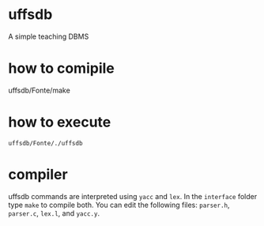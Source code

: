 # uffsdb
A simple teaching DBMS

# how to comipile
 uffsdb/Fonte/make

# how to execute
 `uffsdb/Fonte/./uffsdb`
 
# compiler
 uffsdb commands are interpreted using `yacc` and `lex`.
 In the `interface` folder type `make` to compile both.
 You can edit the following files: `parser.h`, `parser.c`, `lex.l`, and `yacc.y`.
